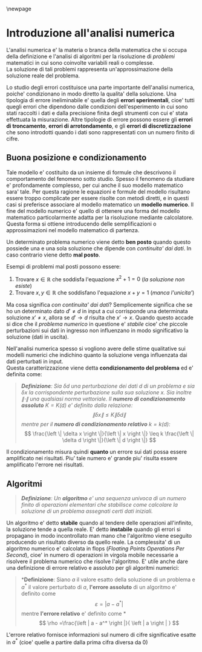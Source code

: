 \newpage
# Introduzione all'analisi numerica 

L'analisi numerica e' la materia o branca della matematica che si occupa della definizione e
l'analisi di algoritmi per la risoluzione di *problemi* matematici in cui sono coinvolte variabili
reali o complesse.  
La soluzione di tali problemi rappresenta un'approssimazione della soluzione reale del problema.

Lo studio degli errori costituisce una parte importante dell'analisi numerica, poiche' condizionano in 
modo diretto la qualita' della soluzione.
Una tipologia di errore ineliminabile e' quella degli **errori sperimentali**, cioe' tutti quegli errori 
che dipendono dalle condizioni dell'esperimento in cui sono stati raccolti i dati e dalla precisione
finita degli strumenti con cui e' stata effettuata la misurazione. 
Altre tipologie di errore possono essere gli **errori di troncamento**, **errori di arrotondamento**, e 
gli **errori di discretizzazione** che sono introdotti quando i dati sono rappresentati con un numero
finito di cifre. 

## Buona posizione e condizionamento 
Tale modello e' costituito da un insieme di formule che descrivono il comportamento del fenomeno
sotto studio. Spesso il fenomeno da studiare e' profondamente complesso, per cui anche il suo
modello matematico sara' tale. Per questa ragione le equazioni e formule del modello risultano
essere troppo complicate per 
essere risolte con metodi diretti, e in questi casi si preferisce associare al modello matematico un 
**modello numerico**. 
Il fine del modello numerico e' quello di ottenere una forma del modello matematico particolarmente adatta 
per la risoluzione mediante calcolatore. Questa forma si ottiene introducendo delle semplificazioni o 
approssimazioni nel modello matematico di partenza. 

Un determinato problema numerico viene detto **ben posto** quando questo possiede una e una sola soluzione 
che dipende con *continuita' dai dati*. In caso contrario viene detto **mal posto**. 

Esempi di problemi mal posti possono essere:  

1. Trovare $x \in \mathbb{R}$ che soddisfa l'equazione $x^2+1=0$ (*la soluzione non esiste*) 
2. Trovare $x, y \in \mathbb{R}$ che soddisfano l'equazione $x+y=1$ (*manca l'unicita'*)  

Ma cosa significa *con continuita' dai dati*? Semplicemente significa che se ho un determinato 
dato $d' \neq d$ in input a cui corrisponde una determinata soluzione $x' \neq x$, allora se 
$d' \rightarrow d$ risulta che $x' \rightarrow x$.
Quando questo accade si dice che il *problema numerico* in questione e' *stabile* cioe' che piccole 
perturbazioni sui dati in ingresso non influenzano in modo significativo la soluzione (dati in uscita). 

Nell'analisi numerica spesso si vogliono avere delle stime qualitative sui modelli numerici che indichino 
quanto la soluzione venga influenzata dai dati perturbati in input.   
Questa caratterizzazione viene detta **condizionamento del problema** ed e' definita come:  

>***Definizione**: Sia $\delta d$ una perturbazione dei dati $d$ di un problema e sia $\delta x$ la 
>corrispondente perturbazione sulla sua soluzione $x$. Sia inoltre $\left \| \cdot \right \|$ una qualsiasi 
>norma vettoriale. Il **numero di condizionamento assoluto** $K=K(d)$ e' definito dalla relazione:
>$$
>\left \| \delta x \right \| \leq K \left \| \delta d \right \|
>$$
>mentre per il **numero di condizionamento relativo** $k = k(d)$:*
>$$
>\frac{\left \| \delta x \right \|}{\left \| x \right \|} 
\leq k \frac{\left \| \delta d \right \|}{\left \| d \right \|}
>$$

Il condizionamento misura quindi **quanto** un errore sui dati possa essere amplificato nei risultati. 
Piu' tale numero e' grande piu' risulta essere amplificato l'errore nei risultati. 

## Algoritmi 
>***Definizione**: Un **algoritmo** e' una sequenza univoca di un numero finito di operazioni elementari 
>che stabilisce come calcolare la soluzione di un problema assegnati certi dati iniziali.*

Un algoritmo e' detto **stabile** quando al tendere delle operazioni all'infinito, la soluzione tende a 
quella reale. E' detto **instabile** quando gli errori si propagano in modo incontrollato man mano che 
l'algoritmo viene eseguito producendo un risultato diverso da quello reale. 
La complessita' di un algoritmo numerico e' calcolata in flops (*Floating Points Operations Per Second*), 
cioe' in numero di operazioni in virgola mobile necessarie a risolvere il problema numerico che risolve 
l'algoritmo. 
E' utile anche dare una definizione di errore relativo e assoluto per gli algoritmi numerici: 

>***Definizione**: Siano $a$ il valore esatto della soluzione di un problema e $a^*$ il valore perturbato 
>di $a$, **l'errore assoluto** di un algoritmo e' definito come
>$$ \varepsilon = \left | a - a^* \right | $$
>mentre **l'errore relativo** e' definito come *
>$$ \rho =\frac{\left | a - a^* \right |}{ \left | a \right | } $$

L'errore relativo fornisce informazioni sul numero di cifre significative esatte in $a^*$ (cioe' quelle a
partire dalla prima cifra diversa da $0$)
